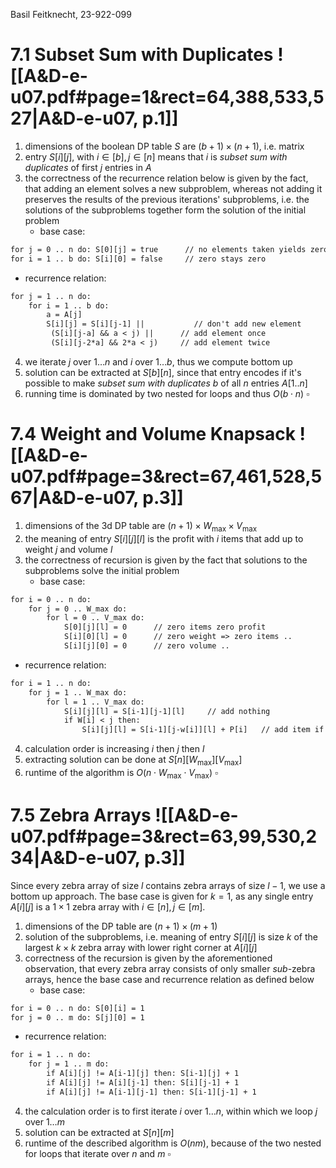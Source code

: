 
Basil Feitknecht, 23-922-099



# 7.1       Subset Sum with Duplicates ![[A&D-e-u07.pdf#page=1&rect=64,388,533,527|A&D-e-u07, p.1]]
1. dimensions of the boolean DP table $S$ are $(b+1) \times (n+1)$, i.e. matrix
2. entry $S[i][j]$, with $i \in [b], j \in [n]$ means that $i$ is *subset sum with duplicates* of first $j$ entries in $A$
3. the correctness of the recurrence relation below is given by the fact, that adding an element solves a new subproblem, whereas not adding it preserves the results of the previous iterations' subproblems, i.e. the solutions of the subproblems together form the solution of the initial problem
   - base case:
```txt
for j = 0 .. n do: S[0][j] = true      // no elements taken yields zero
for i = 1 .. b do: S[i][0] = false     // zero stays zero
```

   - recurrence relation:
```txt
for j = 1 .. n do:
    for i = 1 .. b do:
        a = A[j]
        S[i][j] = S[i][j-1] ||           // don't add new element 
		 (S[i][j-a] && a < j) ||      // add element once
		 (S[i][j-2*a] && 2*a < j)     // add element twice
```

4. we iterate $j$ over $1 \dots n$ and $i$ over $1 \dots b$, thus we compute bottom up
5. solution can be extracted at $S[b][n]$, since that entry encodes if it's possible to make *subset sum with duplicates* $b$ of all $n$ entries $A[1 ..n]$
6. running time is dominated by two nested for loops and thus $O(b \cdot n)$
$\square$

<div class="page-break" style="page-break-before: always;"></div>

# 7.4       Weight and Volume Knapsack ![[A&D-e-u07.pdf#page=3&rect=67,461,528,567|A&D-e-u07, p.3]]
1. dimensions of the 3d DP table are $(n+1) \times W_{\max} \times V_{\max}$ 
2. the meaning of entry $S[i][j][l]$ is the profit with $i$ items that add up to weight $j$ and volume $l$ 
3. the correctness of recursion is given by the fact that solutions to the subproblems solve the initial problem
   - base case:
```txt
for i = 0 .. n do:
    for j = 0 .. W_max do:
        for l = 0 .. V_max do:
            S[0][j][l] = 0      // zero items zero profit
            S[i][0][l] = 0      // zero weight => zero items ..
            S[i][j][0] = 0      // zero volume ..
```

   - recurrence relation:
```txt
for i = 1 .. n do:
    for j = 1 .. W_max do:
        for l = 1 .. V_max do:
            S[i][j][l] = S[i-1][j-1][l]     // add nothing
            if W[i] < j then:
                S[i][j][l] = S[i-1][j-w[i]][l] + P[i]   // add item if not exceed limits
```

4. calculation order is increasing $i$ then $j$ then $l$
5. extracting solution can be done at $S[n][W_{\max}][V_{\max}]$
6. runtime of the algorithm is $O(n \cdot W_{\max} \cdot V_{\max})$
$\square$

<div class="page-break" style="page-break-before: always;"></div>

# 7.5    Zebra Arrays ![[A&D-e-u07.pdf#page=3&rect=63,99,530,234|A&D-e-u07, p.3]]
Since every zebra array of size $l$ contains zebra arrays of size $l-1$, we use a bottom up approach. The base case is given for $k=1$, as any single entry $A[i][j]$ is a $1 \times 1$ zebra array with $i \in [n], j \in [m]$.

1. dimensions of the DP table are $(n+1) \times (m+1)$
2. solution of the subproblems, i.e. meaning of entry $S[i][j]$ is size $k$ of the largest $k \times k$ zebra array with lower right corner at $A[i][j]$
3. correctness of the recursion is given by the aforementioned observation, that every zebra array consists of only smaller *sub*-zebra arrays, hence the base case and recurrence relation as defined below
   - base case:
```txt
for i = 0 .. n do: S[0][i] = 1
for j = 0 .. m do: S[j][0] = 1
```

   - recurrence relation:
```txt
for i = 1 .. n do:
    for j = 1 .. m do:
        if A[i][j] != A[i-1][j] then: S[i-1][j] + 1
        if A[i][j] != A[i][j-1] then: S[i][j-1] + 1
        if A[i][j] != A[i-1][j-1] then: S[i-1][j-1] + 1
```

4. the calculation order is to first iterate $i$ over $1\dots n$, within which we loop $j$ over $1\dots m$
5. solution can be extracted at $S[n][m]$
6. runtime of the described algorithm is $O(nm)$, because of the two nested for loops that iterate over $n$ and $m$
$\square$
